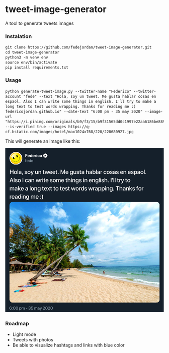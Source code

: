 # tweet-image-generator
A tool to generate tweets images

### Instalation
```
git clone https://github.com/fedejordan/tweet-image-generator.git
cd tweet-image-generator
python3 -m venv env
source env/bin/activate
pip install requirements.txt
```

### Usage
```
python generate-tweet-image.py --twitter-name "Federico" --twitter-account "fede" --text "Hola, soy un tweet. Me gusta hablar cosas en espaol. Also I can write some things in english. I'll try to make a long text to test words wrapping. Thanks for reading me :) federicojordan.github.io" --date-text "6:00 pm - 35 may 2020" --image-url "https://i.pinimg.com/originals/b9/f3/15/b9f31565dd0c1997e22aa6186be88912.jpg" --is-verified true --images https://q-cf.bstatic.com/images/hotel/max1024x768/220/220680927.jpg
```

This will generate an image like this:

<img src="generated-image.png"></img>

### Roadmap
- Light mode
- Tweets with photos
- Be able to visualize hashtags and links with blue color
